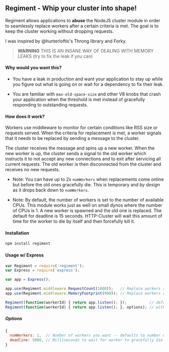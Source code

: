 ## Regiment - Whip your cluster into shape!

Regiment allows applications to **abuse** the NodeJS cluster module in order to seamlessly replace
workers after a certain criteria is met. The goal is to keep the cluster working without dropping
requests.

I was inspired by @hunterloftis's Throng library and Forky.

> **WARNING** THIS IS AN INSANE WAY OF DEALING WITH MEMORY LEAKS (try to fix the leak if you can)

#### Why would you want this?

 - You have a leak in production and want your application to stay up while you figure out what is
going on or wait for a dependency to fix their leak.

 - You are familiar with `max-old-space-size` and other V8 knobs that crash your application
when the threshold is met instead of gracefully responding to outstanding requests.

#### How does it work?

Workers use middleware to monitor for certain conditions like RSS size or requests served. When the
criteria for replacement is met, a worker signals that it needs to be replaced by sending a message
to the cluster.

The cluster receives the message and spins up a new worker. When the new worker is up, the cluster
sends a signal to the old worker which instructs it to not accept any new connections and to exit
after servicing all current requests. The old worker is then disconnected from the cluster and
receives no new requests.

 - Note: You can have up to 2x `numWorkers` when replacements come online but before the old
ones gracefully die. This is temporary and *by design* as it drops back down to `numWorkers`.

 - Note: By default, the number of workers is set to the number of available CPUs. This module works
just as well on small dynos where the number of CPUs is 1. A new worker is spawned and the old one
is replaced. The default for deadline is 15 seconds. HTTP-Cluster will wait this amount of time
for the worker to die by itself and then forcefully kill it.

#### Installation
```sh
npm install regiment
```

#### Usage w/ Express
```js
var Regiment = require('regiment');
var Express = require('express');

var app = Express();

app.use(Regiment.middleware.RequestCount(1000));   // Replace workers after every 1000 requests
app.use(Regiment.middleware.MemoryFootprint(900)); // Replace workers after rss reaches 900mb

Regiment(function(workerId) { return app.listen(); });          // default options options
Regiment(function(workerId) { return app.listen(); }, options); // with options
```

##### Options

```js
{
  numWorkers: 1,  // Number of workers you want -- defaults to number of CPUs
  deadline: 5000, // Milliseconds to wait for worker to gracefully die before forcing death
}
```

